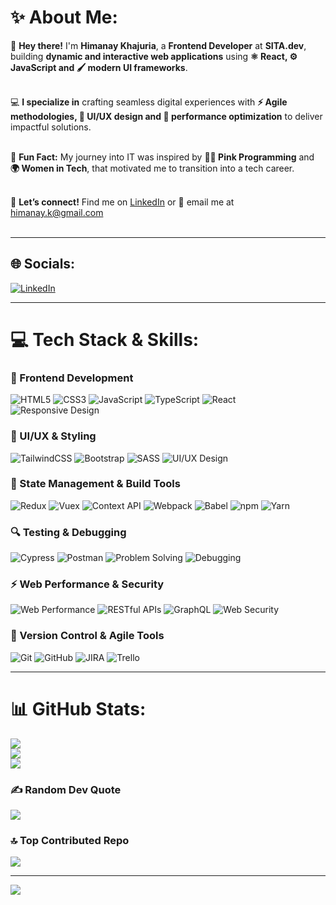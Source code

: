 # ✨ About Me:

👋 **Hey there!** I'm **Himanay Khajuria**, a **Frontend Developer** at **SITA.dev**, building **dynamic and interactive web applications** using **⚛️ React, ⚙️ JavaScript and 🖌️ modern UI frameworks**.<br><br>

💻 **I specialize in** crafting seamless digital experiences with **⚡ Agile methodologies, 🎨 UI/UX design and 🚀 performance optimization** to deliver impactful solutions.<br><br>

🎉 **Fun Fact:** My journey into IT was inspired by **👩‍💻 Pink Programming** and **🌍 Women in Tech**, that motivated me to transition into a tech career.<br><br>

📩 **Let’s connect!** Find me on [LinkedIn](https://www.linkedin.com/in/himanayk/) or 📧 email me at himanay.k@gmail.com<br><br>

---

## 🌐 Socials:
[![LinkedIn](https://img.shields.io/badge/LinkedIn-%230077B5.svg?logo=linkedin&logoColor=white)](https://linkedin.com/in/himanayk/)

---

# 💻 Tech Stack & Skills:

### 🚀 Frontend Development
![HTML5](https://img.shields.io/badge/html5-%23E34F26.svg?style=for-the-badge&logo=html5&logoColor=white)
![CSS3](https://img.shields.io/badge/css3-%231572B6.svg?style=for-the-badge&logo=css3&logoColor=white)
![JavaScript](https://img.shields.io/badge/javascript-%23323330.svg?style=for-the-badge&logo=javascript&logoColor=%23F7DF1E)
![TypeScript](https://img.shields.io/badge/typescript-%23007ACC.svg?style=for-the-badge&logo=typescript&logoColor=white)
![React](https://img.shields.io/badge/react-%2320232a.svg?style=for-the-badge&logo=react&logoColor=%2361DAFB)
![Responsive Design](https://img.shields.io/badge/Responsive-Design-%230074D9.svg?style=for-the-badge)

### 🎨 UI/UX & Styling
![TailwindCSS](https://img.shields.io/badge/tailwindcss-%2338B2AC.svg?style=for-the-badge&logo=tailwind-css&logoColor=white)
![Bootstrap](https://img.shields.io/badge/bootstrap-%238511FA.svg?style=for-the-badge&logo=bootstrap&logoColor=white)
![SASS](https://img.shields.io/badge/SASS-hotpink.svg?style=for-the-badge&logo=SASS&logoColor=white)
![UI/UX Design](https://img.shields.io/badge/UI/UX-Design-%23E34F26.svg?style=for-the-badge)

### 🔧 State Management & Build Tools
![Redux](https://img.shields.io/badge/redux-%23593d88.svg?style=for-the-badge&logo=redux&logoColor=white)
![Vuex](https://img.shields.io/badge/vuex-%234FC08D.svg?style=for-the-badge&logo=vue.js&logoColor=white)
![Context API](https://img.shields.io/badge/Context-API-%230074D9.svg?style=for-the-badge)
![Webpack](https://img.shields.io/badge/webpack-%238DD6F9.svg?style=for-the-badge&logo=webpack&logoColor=black)
![Babel](https://img.shields.io/badge/babel-%23F9DC3E.svg?style=for-the-badge&logo=babel&logoColor=black)
![npm](https://img.shields.io/badge/npm-%23CB3837.svg?style=for-the-badge&logo=npm&logoColor=white)
![Yarn](https://img.shields.io/badge/yarn-%232C8EBB.svg?style=for-the-badge&logo=yarn&logoColor=white)

### 🔍 Testing & Debugging
![Cypress](https://img.shields.io/badge/cypress-%23004D40.svg?style=for-the-badge&logo=cypress&logoColor=white)
![Postman](https://img.shields.io/badge/Postman-API-%23FF6C37.svg?style=for-the-badge&logo=postman&logoColor=white)
![Problem Solving](https://img.shields.io/badge/Problem-Solving-%230074D9.svg?style=for-the-badge)
![Debugging](https://img.shields.io/badge/Debugging-%230074D9.svg?style=for-the-badge)

### ⚡ Web Performance & Security
![Web Performance](https://img.shields.io/badge/Web-Performance-%230074D9.svg?style=for-the-badge)
![RESTful APIs](https://img.shields.io/badge/RESTful-APIs-%230074D9.svg?style=for-the-badge)
![GraphQL](https://img.shields.io/badge/GraphQL-%23E10098.svg?style=for-the-badge&logo=graphql&logoColor=white)
![Web Security](https://img.shields.io/badge/Web-Security-%230074D9.svg?style=for-the-badge)

### 🔄 Version Control & Agile Tools
![Git](https://img.shields.io/badge/Git-%23F05032.svg?style=for-the-badge&logo=git&logoColor=white)
![GitHub](https://img.shields.io/badge/GitHub-%23181717.svg?style=for-the-badge&logo=github&logoColor=white)
![JIRA](https://img.shields.io/badge/JIRA-%230052CC.svg?style=for-the-badge&logo=jira&logoColor=white)
![Trello](https://img.shields.io/badge/Trello-%230074D9.svg?style=for-the-badge&logo=trello&logoColor=white)

---

# 📊 GitHub Stats:
![](https://github-readme-stats.vercel.app/api?username=HimanayK&theme=dark&hide_border=false&include_all_commits=false&count_private=false)<br/>
![](https://github-readme-streak-stats.herokuapp.com/?user=HimanayK&theme=dark&hide_border=false)<br/>
![](https://github-readme-stats.vercel.app/api/top-langs/?username=HimanayK&theme=dark&hide_border=false&include_all_commits=false&count_private=false&layout=compact)

### ✍️ Random Dev Quote
![](https://quotes-github-readme.vercel.app/api?type=horizontal&theme=radical)

### 🔝 Top Contributed Repo
![](https://github-contributor-stats.vercel.app/api?username=HimanayK&limit=5&theme=radical&combine_all_yearly_contributions=true)

---
[![](https://visitcount.itsvg.in/api?id=HimanayK&icon=9&color=5)](https://visitcount.itsvg.in)

<!---
HimanayK/HimanayK is a ✨ special ✨ repository because its `README.md` (this file) appears on your GitHub profile.
You can click the Preview link to take a look at your changes.
--->
